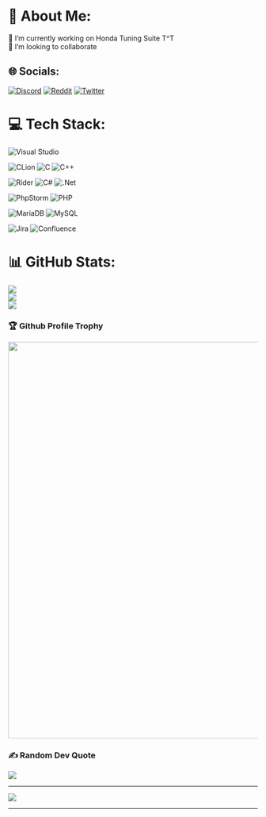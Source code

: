 # 💫 About Me:
🔭 I’m currently working on Honda Tuning Suite T^T<br>👯 I’m looking to collaborate<br>

## 🌐 Socials:
[![Discord](https://img.shields.io/badge/Discord-%237289DA.svg?logo=discord&logoColor=white)](htttps://discord.gg/SanGawku#0420) [![Reddit](https://img.shields.io/badge/Reddit-%23FF4500.svg?logo=Reddit&logoColor=white)](https://reddit.com/user/Conscious_Phrase_138) [![Twitter](https://img.shields.io/badge/Twitter-%231DA1F2.svg?logo=Twitter&logoColor=white)](https://twitter.com/DBOURDev) 

# 💻 Tech Stack:
![Visual Studio](https://img.shields.io/badge/Visual%20Studio-5C2D91.svg?style=for-the-badge&logo=visual-studio&logoColor=white)


![CLion](https://img.shields.io/badge/CLion-black?style=for-the-badge&logo=clion&logoColor=white)
![C](https://img.shields.io/badge/c-%2300599C.svg?style=for-the-badge&logo=c&logoColor=white)
![C++](https://img.shields.io/badge/c++-%2300599C.svg?style=for-the-badge&logo=c%2B%2B&logoColor=white)

![Rider](https://img.shields.io/badge/Rider-000000.svg?style=for-the-badge&logo=Rider&logoColor=white&color=black&labelColor=crimson)
![C#](https://img.shields.io/badge/c%23-%23239120.svg?style=for-the-badge&logo=c-sharp&logoColor=white) ![.Net](https://img.shields.io/badge/.NET-5C2D91?style=for-the-badge&logo=.net&logoColor=white) 

![PhpStorm](https://img.shields.io/badge/phpstorm-143?style=for-the-badge&logo=phpstorm&logoColor=black&color=black&labelColor=darkorchid)
![PHP](https://img.shields.io/badge/php-%23777BB4.svg?style=for-the-badge&logo=php&logoColor=white)

![MariaDB](https://img.shields.io/badge/MariaDB-003545?style=for-the-badge&logo=mariadb&logoColor=white) ![MySQL](https://img.shields.io/badge/mysql-%2300f.svg?style=for-the-badge&logo=mysql&logoColor=white) 

![Jira](https://img.shields.io/badge/jira-%230A0FFF.svg?style=for-the-badge&logo=jira&logoColor=white) ![Confluence](https://img.shields.io/badge/confluence-%23172BF4.svg?style=for-the-badge&logo=confluence&logoColor=white) 
# 📊 GitHub Stats:
![](https://github-readme-stats.vercel.app/api?username=AKCore&theme=radical&hide_border=false&include_all_commits=true&count_private=true)<br/>
![](https://github-readme-streak-stats.herokuapp.com/?user=AKCore&theme=radical&hide_border=false)<br/>
![](https://github-readme-stats.vercel.app/api/top-langs/?username=AKCore&theme=radical&hide_border=false&include_all_commits=true&count_private=true&layout=compact)

### 🏆 Github Profile Trophy
<img width=800 src="https://github-profile-trophy.vercel.app/?username=akcore&column=8&theme=juicyfresh&no-bg=true&no-frame=true"/>


### ✍️ Random Dev Quote
![](https://quotes-github-readme.vercel.app/api?type=vetical&theme=radical)

---
[![](https://visitcount.itsvg.in/api?id=AKCore&icon=2&color=7)](https://visitcount.itsvg.in)

* * *
